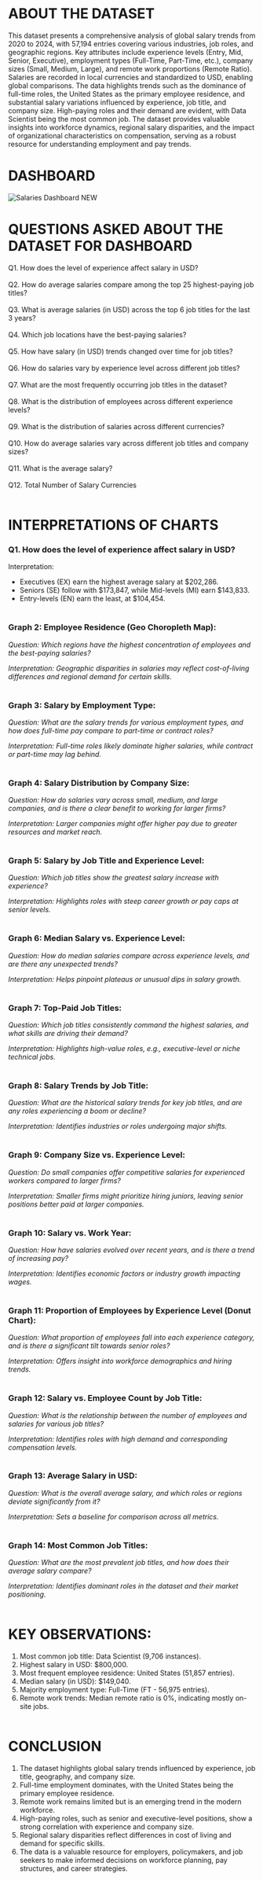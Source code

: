 <h1>ABOUT THE DATASET</h1>

This dataset presents a comprehensive analysis of global salary trends from 2020 to 2024, with 57,194 entries covering various industries, job roles, and geographic regions. Key attributes include experience levels (Entry, Mid, Senior, Executive), employment types (Full-Time, Part-Time, etc.), company sizes (Small, Medium, Large), and remote work proportions (Remote Ratio). Salaries are recorded in local currencies and standardized to USD, enabling global comparisons. The data highlights trends such as the dominance of full-time roles, the United States as the primary employee residence, and substantial salary variations influenced by experience, job title, and company size. High-paying roles and their demand are evident, with Data Scientist being the most common job. The dataset provides valuable insights into workforce dynamics, regional salary disparities, and the impact of organizational characteristics on compensation, serving as a robust resource for understanding employment and pay trends.

<h1>DASHBOARD</h1>

![Salaries Dashboard NEW](https://github.com/user-attachments/assets/18b68169-6083-4dce-b5db-fbb921abb657)

<H1>QUESTIONS ASKED ABOUT THE DATASET FOR DASHBOARD</H1>
Q1. How does the level of experience affect salary in USD?<br></br>
Q2. How do average salaries compare among the top 25 highest-paying job titles?<br></br>
Q3. What is average salaries (in USD) across the top 6 job titles for the last 3 years?<br></br>
Q4. Which job locations have the best-paying salaries?<br></br>
Q5. How have salary (in USD) trends changed over time for job titles?<br></br>
Q6. How do salaries vary by experience level across different job titles?<br></br>
Q7. What are the most frequently occurring job titles in the dataset?<br></br>
Q8. What is the distribution of employees across different experience levels?<br></br>
Q9. What is the distribution of salaries across different currencies?<br></br>
Q10. How do average salaries vary across different job titles and company sizes?<br></br>
Q11. What is the average salary?<br></br>
Q12. Total Number of Salary Currencies<br></br>

<h1>INTERPRETATIONS OF CHARTS</h1>

<h3>Q1. How does the level of experience affect salary in USD?</h3>

Interpretation: 
- Executives (EX) earn the highest average salary at $202,286.
- Seniors (SE) follow with $173,847, while Mid-levels (MI) earn $143,833.
- Entry-levels (EN) earn the least, at $104,454.
<br></br>

<h3>Graph 2: Employee Residence (Geo Choropleth Map):</h3>

*Question: Which regions have the highest concentration of employees and the best-paying salaries?*

*Interpretation: Geographic disparities in salaries may reflect cost-of-living differences and regional demand for certain skills.*
<br></br>

<h3>Graph 3: Salary by Employment Type:</h3>

*Question: What are the salary trends for various employment types, and how does full-time pay compare to part-time or contract roles?*

*Interpretation: Full-time roles likely dominate higher salaries, while contract or part-time may lag behind.*
<br></br>

<h3>Graph 4: Salary Distribution by Company Size:</h3>

*Question: How do salaries vary across small, medium, and large companies, and is there a clear benefit to working for larger firms?*

*Interpretation: Larger companies might offer higher pay due to greater resources and market reach.*
<br></br>

<h3>Graph 5: Salary by Job Title and Experience Level:</h3>

*Question: Which job titles show the greatest salary increase with experience?*

*Interpretation: Highlights roles with steep career growth or pay caps at senior levels.*
<br></br>

<h3>Graph 6: Median Salary vs. Experience Level:</h3>

*Question: How do median salaries compare across experience levels, and are there any unexpected trends?*

*Interpretation: Helps pinpoint plateaus or unusual dips in salary growth.*
<br></br>

<h3>Graph 7: Top-Paid Job Titles:</h3>

*Question: Which job titles consistently command the highest salaries, and what skills are driving their demand?*

*Interpretation: Highlights high-value roles, e.g., executive-level or niche technical jobs.*
<br></br>

<h3>Graph 8: Salary Trends by Job Title:</h3>

*Question: What are the historical salary trends for key job titles, and are any roles experiencing a boom or decline?*

*Interpretation: Identifies industries or roles undergoing major shifts.*
<br></br>

<h3>Graph 9: Company Size vs. Experience Level:</h3>

*Question: Do small companies offer competitive salaries for experienced workers compared to larger firms?*

*Interpretation: Smaller firms might prioritize hiring juniors, leaving senior positions better paid at larger companies.*
<br></br>

<h3>Graph 10: Salary vs. Work Year:</h3>

*Question: How have salaries evolved over recent years, and is there a trend of increasing pay?*

*Interpretation: Identifies economic factors or industry growth impacting wages.*
<br></br>

<h3>Graph 11: Proportion of Employees by Experience Level (Donut Chart):</h3>

*Question: What proportion of employees fall into each experience category, and is there a significant tilt towards senior roles?*

*Interpretation: Offers insight into workforce demographics and hiring trends.*
<br></br>

<h3>Graph 12: Salary vs. Employee Count by Job Title:</h3>

*Question: What is the relationship between the number of employees and salaries for various job titles?*

*Interpretation: Identifies roles with high demand and corresponding compensation levels.*
<br></br>

<h3>Graph 13: Average Salary in USD:</h3>

*Question: What is the overall average salary, and which roles or regions deviate significantly from it?*

*Interpretation: Sets a baseline for comparison across all metrics.*
<br></br>

<h3>Graph 14: Most Common Job Titles:</h3>

*Question: What are the most prevalent job titles, and how does their average salary compare?*

*Interpretation: Identifies dominant roles in the dataset and their market positioning.*
<br></br>

<h1>KEY OBSERVATIONS:</h1>

1. Most common job title: Data Scientist (9,706 instances).
2. Highest salary in USD: $800,000.
3. Most frequent employee residence: United States (51,857 entries).
4. Median salary (in USD): $149,040.
5. Majority employment type: Full-Time (FT - 56,975 entries).
6. Remote work trends: Median remote ratio is 0%, indicating mostly on-site jobs.
<BR></BR>

<H1>CONCLUSION</H1>

1. The dataset highlights global salary trends influenced by experience, job title, geography, and company size.
2. Full-time employment dominates, with the United States being the primary employee residence.
3. Remote work remains limited but is an emerging trend in the modern workforce.
4. High-paying roles, such as senior and executive-level positions, show a strong correlation with experience and company size.
5. Regional salary disparities reflect differences in cost of living and demand for specific skills.
6. The data is a valuable resource for employers, policymakers, and job seekers to make informed decisions on workforce planning, pay structures, and career strategies.
<BR></BR>
